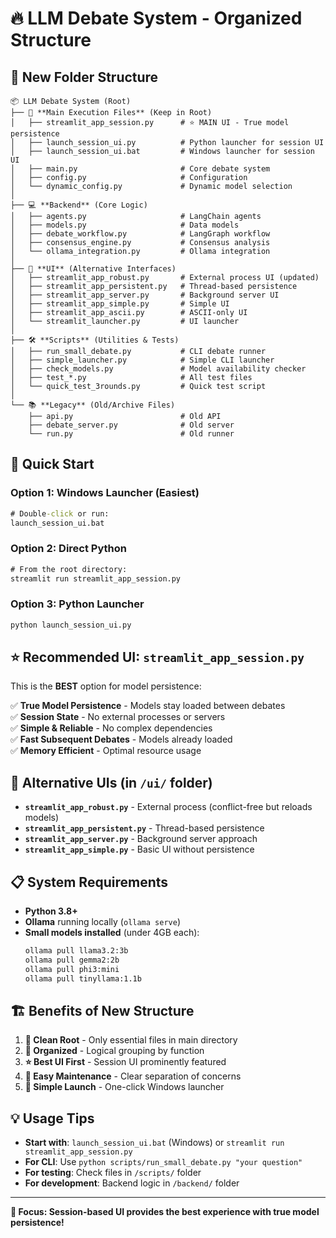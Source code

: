 # 🔥 LLM Debate System - Organized Structure

## 📁 **New Folder Structure**

```
📦 LLM Debate System (Root)
├── 🚀 **Main Execution Files** (Keep in Root)
│   ├── streamlit_app_session.py      # ⭐ MAIN UI - True model persistence
│   ├── launch_session_ui.py          # Python launcher for session UI
│   ├── launch_session_ui.bat         # Windows launcher for session UI
│   ├── main.py                       # Core debate system
│   ├── config.py                     # Configuration
│   └── dynamic_config.py             # Dynamic model selection
│
├── 💻 **Backend** (Core Logic)
│   ├── agents.py                     # LangChain agents
│   ├── models.py                     # Data models
│   ├── debate_workflow.py            # LangGraph workflow
│   ├── consensus_engine.py           # Consensus analysis
│   └── ollama_integration.py         # Ollama integration
│
├── 🎨 **UI** (Alternative Interfaces)
│   ├── streamlit_app_robust.py       # External process UI (updated)
│   ├── streamlit_app_persistent.py   # Thread-based persistence
│   ├── streamlit_app_server.py       # Background server UI
│   ├── streamlit_app_simple.py       # Simple UI
│   ├── streamlit_app_ascii.py        # ASCII-only UI
│   └── streamlit_launcher.py         # UI launcher
│
├── 🛠️ **Scripts** (Utilities & Tests)
│   ├── run_small_debate.py           # CLI debate runner
│   ├── simple_launcher.py            # Simple CLI launcher
│   ├── check_models.py               # Model availability checker
│   ├── test_*.py                     # All test files
│   └── quick_test_3rounds.py         # Quick test script
│
└── 📚 **Legacy** (Old/Archive Files)
    ├── api.py                        # Old API
    ├── debate_server.py              # Old server
    └── run.py                        # Old runner
```

## 🚀 **Quick Start**

### **Option 1: Windows Launcher (Easiest)**
```cmd
# Double-click or run:
launch_session_ui.bat
```

### **Option 2: Direct Python**
```cmd
# From the root directory:
streamlit run streamlit_app_session.py
```

### **Option 3: Python Launcher**
```cmd
python launch_session_ui.py
```

## ⭐ **Recommended UI: `streamlit_app_session.py`**

This is the **BEST** option for model persistence:

✅ **True Model Persistence** - Models stay loaded between debates  
✅ **Session State** - No external processes or servers  
✅ **Simple & Reliable** - No complex dependencies  
✅ **Fast Subsequent Debates** - Models already loaded  
✅ **Memory Efficient** - Optimal resource usage  

## 🔧 **Alternative UIs (in `/ui/` folder)**

- **`streamlit_app_robust.py`** - External process (conflict-free but reloads models)
- **`streamlit_app_persistent.py`** - Thread-based persistence
- **`streamlit_app_server.py`** - Background server approach
- **`streamlit_app_simple.py`** - Basic UI without persistence

## 📋 **System Requirements**

- **Python 3.8+**
- **Ollama** running locally (`ollama serve`)
- **Small models installed** (under 4GB each):
  ```bash
  ollama pull llama3.2:3b
  ollama pull gemma2:2b
  ollama pull phi3:mini
  ollama pull tinyllama:1.1b
  ```

## 🏗️ **Benefits of New Structure**

1. **🎯 Clean Root** - Only essential files in main directory
2. **📁 Organized** - Logical grouping by function
3. **⭐ Best UI First** - Session UI prominently featured
4. **🔧 Easy Maintenance** - Clear separation of concerns
5. **🚀 Simple Launch** - One-click Windows launcher

## 💡 **Usage Tips**

- **Start with**: `launch_session_ui.bat` (Windows) or `streamlit run streamlit_app_session.py`
- **For CLI**: Use `python scripts/run_small_debate.py "your question"`
- **For testing**: Check files in `/scripts/` folder
- **For development**: Backend logic in `/backend/` folder

---

**🎯 Focus: Session-based UI provides the best experience with true model persistence!**
